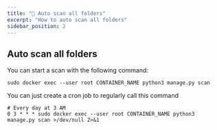 ```yaml
---
title: "🤖 Auto scan all folders"
excerpt: "How to auto scan all folders"
sidebar_position: 2
---
```


## Auto scan all folders

You can start a scan with the following command:

```
sudo docker exec --user root CONTAINER_NAME python3 manage.py scan
```

You can just create a cron job to regularly call this command

```
# Every day at 3 AM
0 3 * * * sudo docker exec --user root CONTAINER_NAME python3 manage.py scan >/dev/null 2>&1
```
